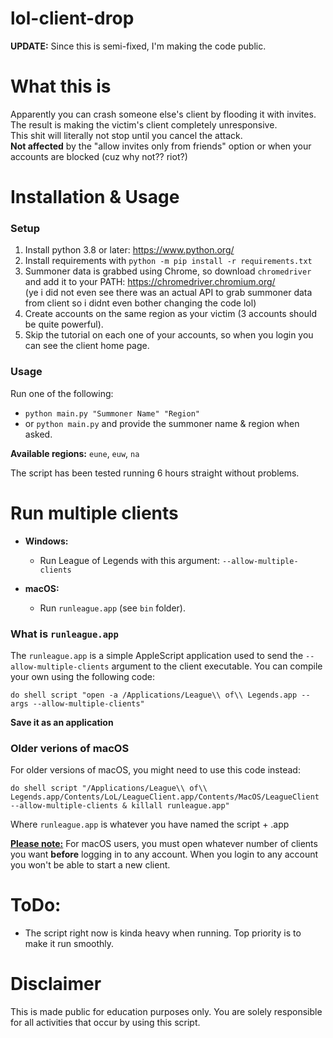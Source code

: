 # lol-client-drop #

**UPDATE:** Since this is semi-fixed, I'm making the code public.

# What this is

Apparently you can crash someone else's client by flooding it with invites.<br>
The result is making the victim's client completely unresponsive.<br>
This shit will literally not stop until you cancel the attack.<br>
<b>Not affected</b> by the "allow invites only from friends" option or when your accounts are blocked (cuz why not?? riot?)

# Installation & Usage

### Setup
1. Install python 3.8 or later: https://www.python.org/
2. Install requirements with `python -m pip install -r requirements.txt`
3. Summoner data is grabbed using Chrome, so download `chromedriver` and add it to your PATH: https://chromedriver.chromium.org/<br>
(ye i did not even see there was an actual API to grab summoner data from client so i didnt even bother changing the code lol)
4. Create accounts on the same region as your victim (3 accounts should be quite powerful).
5. Skip the tutorial on each one of your accounts, so when you login you can see the client home page.

### Usage
Run one of the following:

* `python main.py "Summoner Name" "Region"`
* or `python main.py` and provide the summoner name & region when asked.

<b>Available regions:</b> `eune`, `euw`, `na`

The script has been tested running 6 hours straight without problems.

# Run multiple clients

* <b>Windows:</b>
    * Run League of Legends with this argument: `--allow-multiple-clients`

* <b>macOS:</b>
    * Run `runleague.app` (see `bin` folder).

### What is `runleague.app`
The `runleague.app` is a simple AppleScript application used to send the `--allow-multiple-clients` argument
to the client executable. You can compile your own using the following code:
```
do shell script "open -a /Applications/League\\ of\\ Legends.app --args --allow-multiple-clients"
```
<b>Save it as an application</b>

### Older verions of macOS
For older versions of macOS, you might need to use this code instead:
```
do shell script "/Applications/League\\ of\\ Legends.app/Contents/LoL/LeagueClient.app/Contents/MacOS/LeagueClient --allow-multiple-clients & killall runleague.app"
```
Where `runleague.app` is whatever you have named the script + .app

<b><u>Please note:</u></b> For macOS users, you must open whatever number of clients you want <b>before</b> logging in to any account.
When you login to any account you won't be able to start a new client.

# ToDo:

* The script right now is kinda heavy when running. Top priority is to make it run smoothly.

# Disclaimer

This is made public for education purposes only. You are solely responsible for all activities that occur by using this script.
